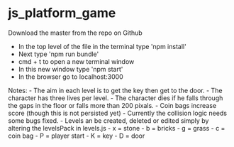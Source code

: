 # js_platform_game

Download the master from the repo on Github

- In the top level of the file in the terminal type 'npm install'
- Next type 'npm run bundle'
- cmd + t to open a new terminal window
- In this new window type 'npm start'
- In the browser go to localhost:3000

Notes:  - The aim in each level is to get the key then get to the door.
        - The character has three lives per level.
        - The character dies if he falls through the gaps in the floor or falls more than 200 pixals.
        - Coin bags increase score (though this is not persisted yet)
        - Currently the collision logic needs some bugs fixed. 
        - Levels an be created, deleted or edited simply by altering the levelsPack in levels.js
            - x = stone
            - b = bricks
            - g = grass
            - c = coin bag
            - P = player start
            - K = key
            - D = door   
